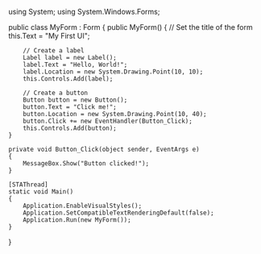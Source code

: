 using System;
using System.Windows.Forms;

public class MyForm : Form
{
    public MyForm()
    {
        // Set the title of the form
        this.Text = "My First UI";

        // Create a label
        Label label = new Label();
        label.Text = "Hello, World!";
        label.Location = new System.Drawing.Point(10, 10);
        this.Controls.Add(label);

        // Create a button
        Button button = new Button();
        button.Text = "Click me!";
        button.Location = new System.Drawing.Point(10, 40);
        button.Click += new EventHandler(Button_Click);
        this.Controls.Add(button);
    }

    private void Button_Click(object sender, EventArgs e)
    {
        MessageBox.Show("Button clicked!");
    }

    [STAThread]
    static void Main()
    {
        Application.EnableVisualStyles();
        Application.SetCompatibleTextRenderingDefault(false);
        Application.Run(new MyForm());
    }
}
<!---
Koketsotjeta89/Koketsotjeta89 is a ✨ special ✨ repository because its `README.md` (this file) appears on your GitHub profile.
You can click the Preview link to take a look at your changes.
--->
